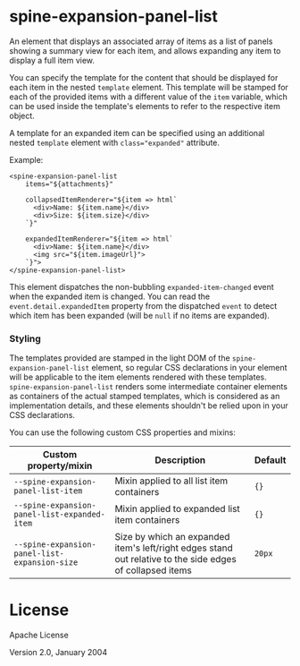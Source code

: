 # spine-expansion-panel-list

An element that displays an associated array of items as a list of panels showing a summary view
for each item, and allows expanding any item to display a full item view.

You can specify the template for the content that should be displayed for each item in the nested
`template` element. This template will be stamped for each of the provided items with a different
value of the `item` variable, which can be used inside the template's elements to refer to the
respective item object.

A template for an expanded item can be specified using an additional nested `template` element
with `class="expanded"` attribute.

Example:
```
<spine-expansion-panel-list
    items="${attachments}"

    collapsedItemRenderer="${item => html`
      <div>Name: ${item.name}</div>
      <div>Size: ${item.size}</div>
    `}"

    expandedItemRenderer="${item => html`
      <div>Name: ${item.name}</div>
      <img src="${item.imageUrl}">
    `}">
</spine-expansion-panel-list>
```

This element dispatches the non-bubbling `expanded-item-changed` event when the expanded item is
changed. You can read the `event.detail.expandedItem` property from the dispatched `event` to
detect which item has been expanded (will be `null` if no items are expanded).

### Styling

The templates provided are stamped in the light DOM of the `spine-expansion-panel-list` element,
so regular CSS declarations in your element will be applicable to the item elements rendered with
these templates. `spine-expansion-panel-list` renders some intermediate container elements as
containers of the actual stamped templates, which is considered as an implementation details, and
these elements shouldn't be relied upon in your CSS declarations.

You can use the following custom CSS properties and mixins:

Custom property/mixin                         | Description                                    | Default
----------------------------------------------|------------------------------------------------|----------
`--spine-expansion-panel-list-item`           | Mixin applied to all list item containers      | `{}`
`--spine-expansion-panel-list-expanded-item`  | Mixin applied to expanded list item containers | `{}`
`--spine-expansion-panel-list-expansion-size` | Size by which an expanded item's left/right edges stand out relative to the side edges of collapsed items | `20px`

# License

Apache License

Version 2.0, January 2004
